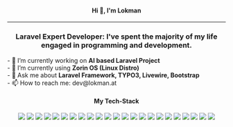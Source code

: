 <h4 align="center">Hi 👋, I'm Lokman</h4>
<hr/>
<h3 align="center">Laravel Expert Developer: I've spent the majority of my life engaged in programming and development.</h3>
- 🔭 I’m currently working on <b>AI based Laravel Project</b><br/>
- 🌱 I’m currently using <b>Zorin OS (Linux Distro)</b><br/>
- 💬 Ask me about <b>Laravel Framework, TYPO3, Livewire, Bootstrap</b><br/>
- 📫 How to reach me: dev@lokman.at

<h4 align="center">My Tech-Stack</h4>

<p align="center">
    <img src="https://img.shields.io/badge/laravel-%23FF2D20.svg?style=for-the-badge&logo=laravel&logoColor=white" />
    <img src="https://img.shields.io/badge/TYPO3-FF8700?style=for-the-badge&logo=typo3&logoColor=white" />
    <img src="https://img.shields.io/badge/php-%23777BB4.svg?style=for-the-badge&logo=php&logoColor=white" />
    <img src="https://img.shields.io/badge/mysql-%2300f.svg?style=for-the-badge&logo=mysql&logoColor=white" />
    <img src="https://img.shields.io/badge/openAI-74aa9c?style=for-the-badge&logo=openai&logoColor=white" />
    <img src="https://img.shields.io/badge/Laravel%20Livewire-%23EE5D99.svg?style=for-the-badge&logo=livewire&logoColor=white" />
    <img src="https://img.shields.io/badge/Laravel%20Nova-252D37?logo=laravelnova&logoColor=fff&style=for-the-badge" />
    <img src="https://img.shields.io/badge/Laravel%20Horizon-405263?logo=laravelhorizon&logoColor=fff&style=for-the-badge" />
    <img src="https://img.shields.io/badge/Alpine.js-8BC0D0?logo=alpinedotjs&logoColor=fff&style=for-the-badge" />
    <img src="https://img.shields.io/badge/jQuery-0769AD?logo=jquery&logoColor=fff&style=for-the-badge" />
    <img src="https://img.shields.io/badge/Bootstrap-7952B3?logo=bootstrap&logoColor=fff&style=for-the-badge" />
    <img src="https://img.shields.io/badge/Tailwind%20CSS-06B6D4?logo=tailwindcss&logoColor=fff&style=for-the-badge" />
    <img src="https://img.shields.io/badge/Docker-2496ED?logo=docker&logoColor=fff&style=for-the-badge" />
    <img src="https://img.shields.io/badge/Kubernetes-326CE5?logo=kubernetes&logoColor=fff&style=for-the-badge" />
    <img src="https://img.shields.io/badge/Jenkins-D24939?logo=jenkins&logoColor=fff&style=for-the-badge" />
    <img src="https://img.shields.io/badge/Vue.js-4FC08D?logo=vuedotjs&logoColor=fff&style=for-the-badge" />
    <img src="https://img.shields.io/badge/React-61DAFB?logo=react&logoColor=000&style=for-the-badge" />
    <img src="https://img.shields.io/badge/Retool-3D3D3D?logo=retool&logoColor=fff&style=for-the-badge" />
    <img src="https://img.shields.io/badge/Strapi-4945FF?logo=strapi&logoColor=fff&style=for-the-badge" />
    <img src="https://img.shields.io/badge/Shopware-189EFF?logo=shopware&logoColor=fff&style=for-the-badge" />
    <img src="https://img.shields.io/badge/OXID-252D37?logo=oxid&logoColor=fff&style=for-the-badge" />
    <img src="https://img.shields.io/badge/Laravel%20Pint-FF8700?style=for-the-badge&logo=laravelpint&logoColor=white" />
    <img src="https://img.shields.io/badge/Laravel%20Dusk-252D37?logo=laraveldusk&logoColor=fff&style=for-the-badge" />
</p>
